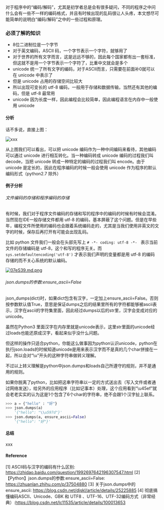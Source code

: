 对于程序中的“编码/解码”，尤其是初学者总是会有很多疑问，不同的程序之中问什么会有一些不一样的编码格式，并且有时候出现的乱码很让人头疼，本文想尽可能简单的说明白“编码/解码”之中的一些过程和原理。

### 必须了解的知识

- 8位二进制位是一个字节
- 对于英文编码，ASCII 码，一个字节表示一个字符，就够用了
- 对于世界的所有文字而言，这是远远不够的，因此每个国家都有出一套标准，但这就不是用一个字节表示一个字符了，比重中文就会是多个
- unicode 统一了所有文字的编码，对于ASCII而言，只需要在前面补0就可以在 unicode 中表示了
- 但是 unicode 占用的存储空间比较大
- 所以出现可变长的 utf-8 编码，一般用于存储和数据传输，当然还有其他的编码，但是 utf-8 最常用
- unicode 因为长度一样，因此编程会比较简单，因此编程语言在内存中一般使用 unicode

#### 分析

话不多说，直接上图：

![xxx](https://s1.ax1x.com/2020/10/15/07Ao11.png)

从上图我们可以看出，可以把 unicode 编码作为一种中间编码来看待，其他编码可以通过 unicode 进行相互转化。当一种编码转成 unicode 编码的过程我们叫 decode，当把 unicode 转成一种特定的编码的过程我们叫 encode。由于 unicode 是定长的，因此在程序编码的时候一般会使用 unicode 作为程序的默认编码形式（python2.7 除外）

#### 例子分析

###### 文件编码的存储和程序编码的存储

有时候，我们对于程序文件编码的存储和写的程序中的编码的时候有时候会混淆。当然现在IDE一般存储文件都用 utf-8 的编码，基本屏蔽了这个问题。但是在早些年，编程文件所使用的编码也会跟着系统编码走的，尤其是当我们使用非英文的文字的时候，保存后再打开有可能会出现乱码。

比如 python 文件我们一般会在头部先写上 `# -*- coding: utf-8 -*-`   表示当前文件的存储编码是 utf-8，这个和写的程序无关。而 `sys.setdefaultencoding('utf-8')` 才表示我们声明的变量都是用 utf-8 的编码存储的而不关心系统的默认编码。

[![07eS39.md.png](https://s1.ax1x.com/2020/10/15/07eS39.md.png)](https://imgchr.com/i/07eS39)

###### json.dumps的参数:ensure_ascii=False

json_dumps(dict)时，如果dict包含有汉字，一定加上ensure_ascii=False。否则按参数默认值True，意思是保证dumps之后的结果里所有的字符都能够被ascii表示，汉字在ascii的字符集里面，因此经过dumps以后的str里，汉字会变成对应的unicode。

虽然在Python3 里面汉字在内存里就是unicode表示，这里str里面的unicode经过loads也能还原成汉字，看起来似乎没什么问题。

但这样的操作只适合python，你能这么做事因为python认识unicode，python在执行json.loads的时候知道unicode是用来表示汉字而不是真的几个char拼接在一起，所以会对“\u”开头的这种字符串做转义理解。

不过以上转义理解是python中json.dumps和loads自己所遵守的规则，并不是通用的规则。

如果你脱离了python，比如把这串字符串以一定的方式送出去（写入文件或者通过网络发送），给另外的应用程序（比如记事本）处理，这个应用看到“\u45ef”就会老老实实的认为这是1个包含了6个char的字符串，绝不会跟1个汉字扯上联系。

```python
>>> a = {"hello" : "好"}
>>> json.dumps(a)
    '{"hello": "\\u597d"}'
>>> json.dumps(a, ensure_ascii=False)
    '{"hello": "好"}'
```

#### 总结

xxx

#### Reference

[1] ASCII码与汉字的编码有什么区别: https://zhidao.baidu.com/question/1992697642196307547.html
[2] 【Python】json.dumps的参数:ensure_ascii=False: https://zhuanlan.zhihu.com/p/37504880
[3] 关于json.dumps中的ensure_ascii: https://blog.csdn.net/djskl/article/details/25225885
[4] 彻底搞懂编码ASCII、Unicode、GBK 和 UTF8 、UTF-16、UTF-32编码方式（非常经典）:https://blog.csdn.net/lc11535/article/details/100013653

